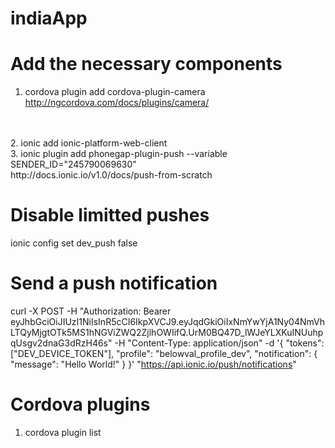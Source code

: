 # indiaApp

# Add the necessary components
1. cordova plugin add cordova-plugin-camera <br/>
http://ngcordova.com/docs/plugins/camera/
<br/>
<br/>
2. ionic add ionic-platform-web-client <br/>
3. ionic plugin add phonegap-plugin-push --variable SENDER_ID="245790069630" <br/>
http://docs.ionic.io/v1.0/docs/push-from-scratch

# Disable limitted pushes
ionic config set dev_push false 

# Send a push notification
curl -X POST -H "Authorization: Bearer eyJhbGciOiJIUzI1NiIsInR5cCI6IkpXVCJ9.eyJqdGkiOiIxNmYwYjA1Ny04NmVhLTQyMjgtOTk5MS1hNGViZWQ2ZjlhOWIifQ.UrM0BQ47D_lWJeYLXKuINUuhpqUsgv2dnaG3dRzH46s" -H "Content-Type: application/json" -d '{ "tokens": ["DEV_DEVICE_TOKEN"], "profile": "belowval_profile_dev", "notification": { "message": "Hello World!" } }' "https://api.ionic.io/push/notifications"

# Cordova plugins
1. cordova plugin list
